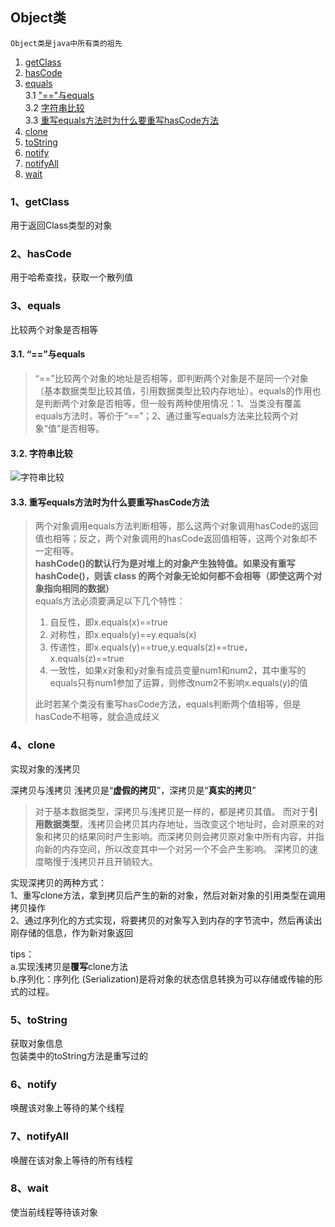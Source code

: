 ##  Object类 
 
    Object类是java中所有类的祖先

1. [getClass](#a)
2. [hasCode](#b)
3. [equals](#c)  
	3.1 ["=="与equals](#c_a)  
	3.2 [字符串比较](#c_b)  
	3.3 [重写equals方法时为什么要重写hasCode方法](#c_c)  
4. [clone](#d)
5. [toString](#e)
6. [notify](#f)
7. [notifyAll](#g)
8. [wait](#h)


<h3 id="a"> 1、getClass</h3>
用于返回Class类型的对象

<h3 id="b"> 2、hasCode</h3>
用于哈希查找，获取一个散列值
<h3 id="c"> 3、equals</h3>
比较两个对象是否相等  



<h4 id="c_a">3.1. “==”与equals</h4>  

> “==”比较两个对象的地址是否相等，即判断两个对象是不是同一个对象
> （基本数据类型比较其值，引用数据类型比较内存地址）。equals的作用也是判断两个对象是否相等，但一般有两种使用情况：1、当类没有覆盖equals方法时，等价于“==”；2、通过重写equals方法来比较两个对象“值”是否相等。


<h4 id="c_b"> 3.2. 字符串比较 </h4>  
 
![字符串比较](https://gitee.com/zhangshangfeng/MyDocument/raw/master/docs/picture/==Andequals.png)   
 
  
<h4 id="c_c"> 3.3. 重写equals方法时为什么要重写hasCode方法  </h4> 

> 两个对象调用equals方法判断相等，那么这两个对象调用hasCode的返回值也相等；反之，两个对象调用的hasCode返回值相等，这两个对象却不一定相等。  
> **hashCode()的默认行为是对堆上的对象产生独特值。如果没有重写 hashCode()，则该 class 的两个对象无论如何都不会相等（即使这两个对象指向相同的数据）**  
> equals方法必须要满足以下几个特性：  
> 1. 自反性，即x.equals(x)==true  
> 2. 对称性，即x.equals(y)==y.equals(x)  
> 3. 传递性，即x.equals(y)==true,y.equals(z)==true，x.equals(z)==true  
> 4. 一致性，如果x对象和y对象有成员变量num1和num2，其中重写的equals只有num1参加了运算，则修改num2不影响x.equals(y)的值
>       
> 此时若某个类没有重写hasCode方法，equals判断两个值相等，但是hasCode不相等，就会造成歧义

<h3 id="d">4、clone</h3>
实现对象的浅拷贝

深拷贝与浅拷贝
浅拷贝是“**虚假的拷贝**”，深拷贝是“**真实的拷贝**”  
> 对于基本数据类型，深拷贝与浅拷贝是一样的，都是拷贝其值。
> 而对于**引用数据类型**，浅拷贝会拷贝其内存地址，当改变这个地址时，会对原来的对象和拷贝的结果同时产生影响。而深拷贝则会拷贝原对象中所有内容，并指向新的内存空间，所以改变其中一个对另一个不会产生影响。
> 深拷贝的速度略慢于浅拷贝并且开销较大。

实现深拷贝的两种方式：  
1、重写clone方法，拿到拷贝后产生的新的对象，然后对新对象的引用类型在调用拷贝操作  
2、通过序列化的方式实现，将要拷贝的对象写入到内存的字节流中，然后再读出刚存储的信息，作为新对象返回

tips：  
a.实现浅拷贝是**覆写**clone方法  
b.序列化：序列化 (Serialization)是将对象的状态信息转换为可以存储或传输的形式的过程。


<h3 id="e">5、toString</h3>

获取对象信息  
包装类中的toString方法是重写过的

<h3 id="f">6、notify</h3>
唤醒该对象上等待的某个线程

<h3 id="g">7、notifyAll</h3>
唤醒在该对象上等待的所有线程

<h3 id="h">8、wait</h3>
使当前线程等待该对象